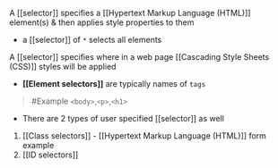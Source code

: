 A [[selector]] specifies a [[Hypertext Markup Language (HTML)]] element(s) & then applies style properties to them
- a [[selector]] of `*` selects all elements

A [[selector]] specifies where in a web page [[Cascading Style Sheets (CSS)]] styles will be applied
- **[[Element selectors]]** are typically names of `tags`
>	#Example 
>	`<body>`,`<p>`,`<h1>`
- There are 2 types of user specified [[selector]] as well
1. [[Class selectors]] - [[Hypertext Markup Language (HTML)]] form example
2. [[ID selectors]]